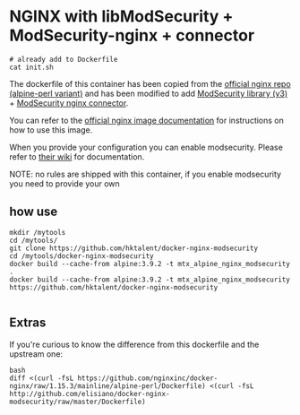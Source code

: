 # NGINX with libModSecurity + ModSecurity-nginx +  connector
```
# already add to Dockerfile
cat init.sh
```

The dockerfile of this container has been copied from the [official nginx repo (alpine-perl variant)](https://github.com/nginxinc/docker-nginx/blob/1.15.3/mainline/alpine-perl/Dockerfile) and has been modified to add [ModSecurity library (v3)](https://github.com/SpiderLabs/ModSecurity/tree/v3/master) + [ModSecurity nginx connector](https://github.com/SpiderLabs/ModSecurity-nginx).

You can refer to the [official nginx image documentation](https://hub.docker.com/_/nginx/) for instructions on how to use this image.

When you provide your configuration you can enable modsecurity. Please refer to [their wiki](https://github.com/SpiderLabs/ModSecurity/wiki) for documentation.

NOTE: no rules are shipped with this container, if you enable modsecurity you need to provide your own
## how use
```
mkdir /mytools
cd /mytools/
git clone https://github.com/hktalent/docker-nginx-modsecurity
cd /mytools/docker-nginx-modsecurity
docker build --cache-from alpine:3.9.2 -t mtx_alpine_nginx_modsecurity .
docker build --cache-from alpine:3.9.2 -t mtx_alpine_nginx_modsecurity https://github.com/hktalent/docker-nginx-modsecurity


```

## Extras
If you're curious to know the difference from this dockerfile and the upstream one:
```
bash
diff <(curl -fsL https://github.com/nginxinc/docker-nginx/raw/1.15.3/mainline/alpine-perl/Dockerfile) <(curl -fsL http://github.com/elisiano/docker-nginx-modsecurity/raw/master/Dockerfile)
```
